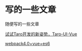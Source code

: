 # 写的一些文章

随便写的一些文章

[试试Taro开发的新姿势，Taro-UI-Vue](https://juejin.cn/post/6856361298431737869)

[webpack4.0+vue+es6](https://juejin.im/post/6844903781365186573)
